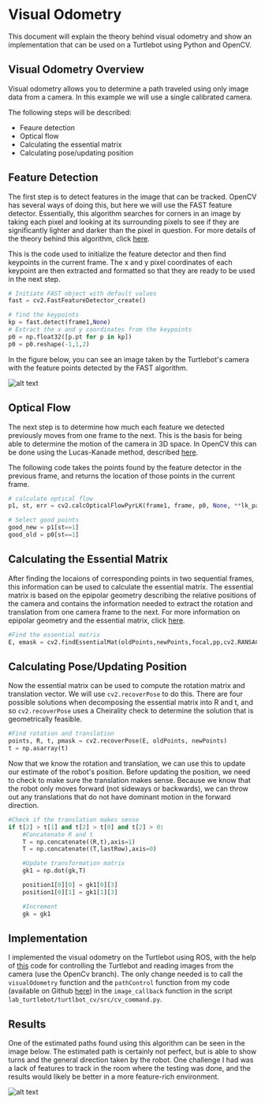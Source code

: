 # Visual Odometry

This document will explain the theory behind visual odometry and show an implementation that can be used on a Turtlebot using Python and OpenCV.

## Visual Odometry Overview

Visual odometry allows you to determine a path traveled using only image data from a camera. In this example we will use a single calibrated camera.

The following steps will be described:

-  Feaure detection
-  Optical flow
-  Calculating the essential matrix
-  Calculating pose/updating position

## Feature Detection

The first step is to detect features in the image that can be tracked. OpenCV has several ways of doing this, but here we will use the FAST feature detector. Essentially, this algorithm searches for corners in an image by taking each pixel and looking at its surrounding pixels to see if they are significantly lighter and darker than the pixel in question. For more details of the theory behind this algorithm, click [here](https://docs.opencv.org/3.0-beta/doc/py_tutorials/py_feature2d/py_fast/py_fast.html).

This is the code used to initialize the feature detector and then find keypoints in the current frame. The x and y pixel coordinates of each keypoint are then extracted and formatted so that they are ready to be used in the next step.

```python
# Initiate FAST object with default values
fast = cv2.FastFeatureDetector_create()

# find the keypoints
kp = fast.detect(frame1,None)
# Extract the x and y coordinates from the keypoints
p0 = np.float32([p.pt for p in kp])
p0 = p0.reshape(-1,1,2)
```
In the figure below, you can see an image taken by the Turtlebot's camera with the feature points detected by the FAST algorithm.

![alt text](https://github.com/keenan573/visual-odometry/tree/master/images/FASTfeatures2.png "Camera image with feature points")

## Optical Flow

The next step is to determine how much each feature we detected previously moves from one frame to the next. This is the basis for being able to determine the motion of the camera in 3D space. In OpenCV this can be done using the Lucas-Kanade method, described [here](https://docs.opencv.org/3.3.1/d7/d8b/tutorial_py_lucas_kanade.html).

The following code takes the points found by the feature detector in the previous frame, and returns the location of those points in the current frame.

```python
# calculate optical flow
p1, st, err = cv2.calcOpticalFlowPyrLK(frame1, frame, p0, None, **lk_params)

# Select good points
good_new = p1[st==1]
good_old = p0[st==1]
```

## Calculating the Essential Matrix

After finding the locaions of corresponding points in two sequential frames, this information can be used to calculate the essential matrix. The essential matrix is based on the epipolar geometry describing the relative positions of the camera and contains the information needed to extract the rotation and translation from one camera frame to the next. For more information on epipolar geometry and the essential matrix, click [here](https://docs.opencv.org/3.1.0/da/de9/tutorial_py_epipolar_geometry.html).

```python
#Find the essential matrix
E, emask = cv2.findEssentialMat(oldPoints,newPoints,focal,pp,cv2.RANSAC,0.999,1.0)
```

## Calculating Pose/Updating Position

Now the essential matrix can be used to compute the rotation matrix and translation vector. We will use `cv2.recoverPose` to do this. There are four possible solutions when decomposing the essential matrix into R and t, and so `cv2.recoverPose` uses a Cheirality check to determine the solution that is geometrically feasible.

```python
#Find rotation and translation
points, R, t, pmask = cv2.recoverPose(E, oldPoints, newPoints)
t = np.asarray(t)
```

Now that we know the rotation and translation, we can use this to update our estimate of the robot's position. Before updating the position, we need to check to make sure the translation makes sense. Because we know that the robot only moves forward (not sideways or backwards), we can throw out any translations that do not have dominant motion in the forward direction.

```python
#Check if the translation makes sense
if t[2] > t[1] and t[2] > t[0] and t[2] > 0:
    #Concatenate R and t
    T = np.concatenate((R,t),axis=1)
    T = np.concatenate((T,lastRow),axis=0)

    #Update transformation matrix
    gk1 = np.dot(gk,T)

    position1[0][0] = gk1[0][3]
    position1[0][1] = gk1[1][3]

    #Increment
    gk = gk1
```

## Implementation

I implemented the visual odometry on the Turtlebot using ROS, with the help of [this](https://github.com/goromal/lab_turtlebot) code for controlling the Turtlebot and reading images from the camera (use the OpenCv branch). The only change needed is to call the `visualOdometry` function and the `pathControl` function from my code (available on Github [here](https://github.com/keenan573/visual-odometry)) in the `image_callback` function in the script `lab_turtlebot/turtlbot_cv/src/cv_command.py`.

## Results

One of the estimated paths found using this algorithm can be seen in the image below. The estimated path is certainly not perfect, but is able to show turns and the general direction taken by the robot. One challenge I had was a lack of features to track in the room where the testing was done, and the results would likely be better in a more feature-rich environment.

![alt text](https://github.com/keenan573/visual-odometry/tree/master/images/pathcropped-01.png "One of the estimated paths")